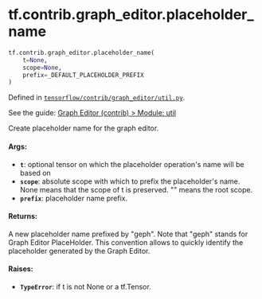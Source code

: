 <div itemscope itemtype="http://developers.google.com/ReferenceObject">
<meta itemprop="name" content="tf.contrib.graph_editor.placeholder_name" />
</div>

# tf.contrib.graph_editor.placeholder_name

``` python
tf.contrib.graph_editor.placeholder_name(
    t=None,
    scope=None,
    prefix=_DEFAULT_PLACEHOLDER_PREFIX
)
```



Defined in [`tensorflow/contrib/graph_editor/util.py`](https://www.tensorflow.org/code/tensorflow/contrib/graph_editor/util.py).

See the guide: [Graph Editor (contrib) > Module: util](../../../../../api_guides/python/contrib.graph_editor.md#Module_util)

Create placeholder name for the graph editor.

#### Args:

* <b>`t`</b>: optional tensor on which the placeholder operation's name will be based
    on
* <b>`scope`</b>: absolute scope with which to prefix the placeholder's name. None
    means that the scope of t is preserved. "" means the root scope.
* <b>`prefix`</b>: placeholder name prefix.

#### Returns:

A new placeholder name prefixed by "geph". Note that "geph" stands for
  Graph Editor PlaceHolder. This convention allows to quickly identify the
  placeholder generated by the Graph Editor.

#### Raises:

* <b>`TypeError`</b>: if t is not None or a tf.Tensor.